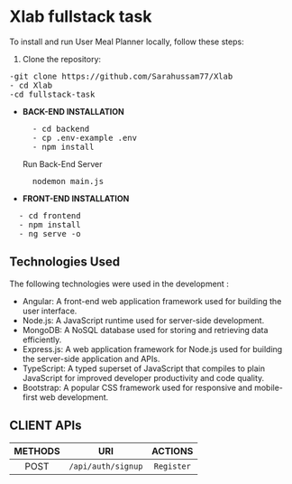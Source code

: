 # Xlab fullstack task

To install and run User Meal Planner locally, follow these steps:

1. Clone the repository:
<pre>
-git clone https://github.com/Sarahussam77/Xlab
- cd Xlab 
-cd fullstack-task
</pre>
- **BACK-END INSTALLATION**
  <pre>
    - cd backend
    - cp .env-example .env
    - npm install
  </pre>
  Run Back-End Server
  <pre>
    nodemon main.js
  </pre>
- **FRONT-END INSTALLATION**
<pre>
  - cd frontend
  - npm install
  - ng serve -o
</pre>
## Technologies Used

The following technologies were used in the development :

- Angular: A front-end web application framework used for building the user interface.
- Node.js: A JavaScript runtime used for server-side development.
- MongoDB: A NoSQL database used for storing and retrieving data efficiently.
- Express.js: A web application framework for Node.js used for building the server-side application and APIs.
- TypeScript: A typed superset of JavaScript that compiles to plain JavaScript for improved developer productivity and code quality.
- Bootstrap: A popular CSS framework used for responsive and mobile-first web development.

## CLIENT APIs
<div align="center" style="width:100%">
    
|  METHODS      |         URI              | ACTIONS | 
| :---:         |         :---:            | :---: |   
| POST          | `/api/auth/signup`          | `Register` | 


 
</div> 


